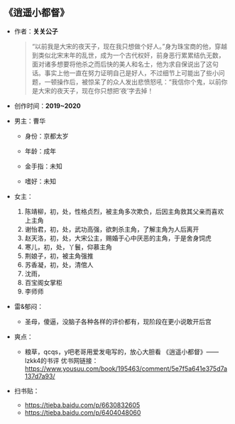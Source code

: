 ## 《逍遥小都督》

- 作者：**关关公子**
  
    > “以前我是大宋的夜天子，现在我只想做个好人。”身为珠宝商的他，穿越到类似北宋末年的乱世，成为一个古代权奸，前身恶行累累结仇无数，面对诸多想要将他杀之而后快的美人和名士，他为求自保说出了这句话。事实上他一直在努力证明自己是好人，不过细节上可能出了些小问题，一顿操作后，被惊呆了的众人发出悲愤怒吼：“我信你个鬼，以前你是大宋的夜天子，现在你只想把‘夜’字去掉！

- 创作时间：**2019~2020**

- 男主：曹华

  * 身份：京都太岁
  
  * 年龄：成年
  * 金手指：未知
  * 嗜好：未知

- 女主：

  1. 陈靖柳，初，处，性格贞烈，被主角多次欺负，后因主角救其父亲而喜欢上主角
  2. 谢怡君，初，处，武功高强，欲刺杀主角，了解主角为人后离开
  3. 赵天洛，初，处，大宋公主，赐婚于心中厌恶的主角，于是舍身饲虎
  4. 寒儿，初，处，丫鬟，仰慕主角
  5. 荆娘子，初，被主角强推
  6. 苏香凝，初，处，清倌人
  7. 沈雨，
  8. 百宝阁女掌柜
  9. 李师师

- 雷&郁闷：

  * 圣母，傻逼，没脑子各种各样的评价都有，现阶段在更小说敢开后宫

- 爽点：
  
  * 粮草，qcqs，y吧老哥用爱发电写的，放心大胆看
  《逍遥小都督》——lzkk4的书评
  优书网链接：https://www.yousuu.com/book/195463/comment/5e7f5a641e375d7a137d7a93/

- 扫书贴：
  
  * <https://tieba.baidu.com/p/6630832605>
  * <https://tieba.baidu.com/p/6404048060>